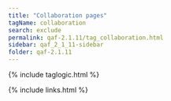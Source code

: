 ```yaml
---
title: "Collaboration pages"
tagName: collaboration
search: exclude
permalink: qaf-2.1.11/tag_collaboration.html
sidebar: qaf_2_1_11-sidebar
folder: qaf-2.1.11
---
```

{% include taglogic.html %}

{% include links.html %}
